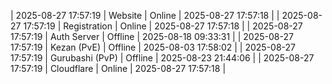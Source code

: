 | 2025-08-27 17:57:19 | Website | Online | 2025-08-27 17:57:18 |
| 2025-08-27 17:57:19 | Registration | Online | 2025-08-27 17:57:18 |
| 2025-08-27 17:57:19 | Auth Server | Offline | 2025-08-18 09:33:31 |
| 2025-08-27 17:57:19 | Kezan (PvE) | Offline | 2025-08-03 17:58:02 |
| 2025-08-27 17:57:19 | Gurubashi (PvP) | Offline | 2025-08-23 21:44:06 |
| 2025-08-27 17:57:19 | Cloudflare | Online | 2025-08-27 17:57:18 |
